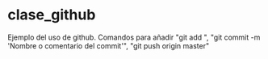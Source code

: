 clase_github
============

Ejemplo del uso de github. Comandos para añadir "git add <opcion>", "git commit -m 'Nombre o comentario del commit'", "git push origin master"